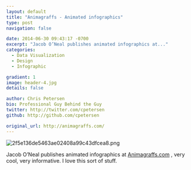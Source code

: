 ```yaml
---
layout: default
title: "Animagraffs - Animated infographics"
type: post
navigation: false

date: 2014-06-30 09:43:17 -0700
excerpt: "Jacob O’Neal publishes animated infographics at..."
categories:
  - Data Visualization
  - Design
  - Infographic

gradient: 1
image: header-4.jpg
details: false

author: Chris Petersen
bio: Professional Guy Behind the Guy
twitter: http://twitter.com/cpetersen
github: http://github.com/cpetersen

original_url: http://animagraffs.com/
---
```



  ![2f5e136de5463ae02408a99c43dfcea8.png](/attachments/2f5e136de5463ae02408a99c43dfcea8/image.png)  

 Jacob O’Neal publishes animated infographics at  [Animagraffs.com](http://animagraffs.com) , very cool, very informative. I love this sort of stuff. 

 
